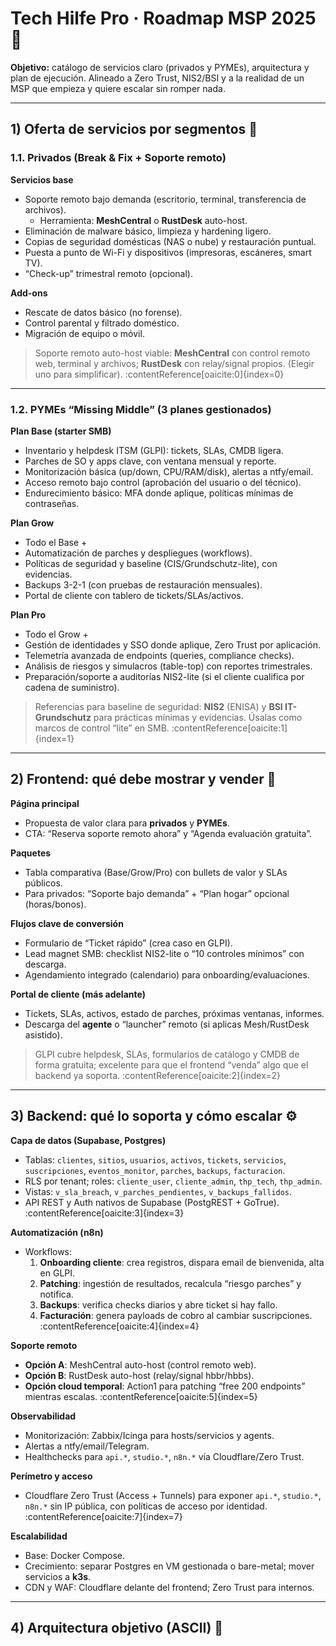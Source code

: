# Tech Hilfe Pro · Roadmap MSP 2025 🚀
**Objetivo:** catálogo de servicios claro (privados y PYMEs), arquitectura y plan de ejecución. Alineado a Zero Trust, NIS2/BSI y a la realidad de un MSP que empieza y quiere escalar sin romper nada.

---

## 1) Oferta de servicios por segmentos 🧩

### 1.1. Privados (Break & Fix + Soporte remoto)
**Servicios base**  
- Soporte remoto bajo demanda (escritorio, terminal, transferencia de archivos).  
  - Herramienta: **MeshCentral** o **RustDesk** auto-host.  
- Eliminación de malware básico, limpieza y hardening ligero.  
- Copias de seguridad domésticas (NAS o nube) y restauración puntual.  
- Puesta a punto de Wi-Fi y dispositivos (impresoras, escáneres, smart TV).  
- “Check-up” trimestral remoto (opcional).

**Add-ons**  
- Rescate de datos básico (no forense).  
- Control parental y filtrado doméstico.  
- Migración de equipo o móvil.

> Soporte remoto auto-host viable: **MeshCentral** con control remoto web, terminal y archivos; **RustDesk** con relay/signal propios. (Elegir uno para simplificar). :contentReference[oaicite:0]{index=0}

---

### 1.2. PYMEs “Missing Middle” (3 planes gestionados)
**Plan Base (starter SMB)**  
- Inventario y helpdesk ITSM (GLPI): tickets, SLAs, CMDB ligera.  
- Parches de SO y apps clave, con ventana mensual y reporte.  
- Monitorización básica (up/down, CPU/RAM/disk), alertas a ntfy/email.  
- Acceso remoto bajo control (aprobación del usuario o del técnico).  
- Endurecimiento básico: MFA donde aplique, políticas mínimas de contraseñas.

**Plan Grow**  
- Todo el Base +  
- Automatización de parches y despliegues (workflows).  
- Políticas de seguridad y baseline (CIS/Grundschutz-lite), con evidencias.  
- Backups 3-2-1 (con pruebas de restauración mensuales).  
- Portal de cliente con tablero de tickets/SLAs/activos.

**Plan Pro**  
- Todo el Grow +  
- Gestión de identidades y SSO donde aplique, Zero Trust por aplicación.  
- Telemetría avanzada de endpoints (queries, compliance checks).  
- Análisis de riesgos y simulacros (table-top) con reportes trimestrales.  
- Preparación/soporte a auditorías NIS2-lite (si el cliente cualifica por cadena de suministro).

> Referencias para baseline de seguridad: **NIS2** (ENISA) y **BSI IT-Grundschutz** para prácticas mínimas y evidencias. Úsalas como marcos de control “lite” en SMB. :contentReference[oaicite:1]{index=1}

---

## 2) Frontend: qué debe mostrar y vender 🎯

**Página principal**  
- Propuesta de valor clara para **privados** y **PYMEs**.  
- CTA: “Reserva soporte remoto ahora” y “Agenda evaluación gratuita”.

**Paquetes**  
- Tabla comparativa (Base/Grow/Pro) con bullets de valor y SLAs públicos.  
- Para privados: “Soporte bajo demanda” + “Plan hogar” opcional (horas/bonos).

**Flujos clave de conversión**  
- Formulario de “Ticket rápido” (crea caso en GLPI).  
- Lead magnet SMB: checklist NIS2-lite o “10 controles mínimos” con descarga.  
- Agendamiento integrado (calendario) para onboarding/evaluaciones.

**Portal de cliente (más adelante)**  
- Tickets, SLAs, activos, estado de parches, próximas ventanas, informes.  
- Descarga del **agente** o “launcher” remoto (si aplicas Mesh/RustDesk asistido).

> GLPI cubre helpdesk, SLAs, formularios de catálogo y CMDB de forma gratuita; excelente para que el frontend “venda” algo que el backend ya soporta. :contentReference[oaicite:2]{index=2}

---

## 3) Backend: qué lo soporta y cómo escalar ⚙️

**Capa de datos (Supabase, Postgres)**  
- Tablas: `clientes`, `sitios`, `usuarios`, `activos`, `tickets`, `servicios`, `suscripciones`, `eventos_monitor`, `parches`, `backups`, `facturacion`.  
- RLS por tenant; roles: `cliente_user`, `cliente_admin`, `thp_tech`, `thp_admin`.  
- Vistas: `v_sla_breach`, `v_parches_pendientes`, `v_backups_fallidos`.  
- API REST y Auth nativos de Supabase (PostgREST + GoTrue). :contentReference[oaicite:3]{index=3}

**Automatización (n8n)**  
- Workflows:  
  1) **Onboarding cliente**: crea registros, dispara email de bienvenida, alta en GLPI.  
  2) **Patching**: ingestión de resultados, recalcula “riesgo parches” y notifica.  
  3) **Backups**: verifica checks diarios y abre ticket si hay fallo.  
  4) **Facturación**: genera payloads de cobro al cambiar suscripciones. :contentReference[oaicite:4]{index=4}

**Soporte remoto**  
- **Opción A**: MeshCentral auto-host (control remoto web).  
- **Opción B**: RustDesk auto-host (relay/signal hbbr/hbbs).  
- **Opción cloud temporal**: Action1 para patching “free 200 endpoints” mientras escalas. :contentReference[oaicite:5]{index=5}

**Observabilidad**  
- Monitorización: Zabbix/Icinga para hosts/servicios y agents.  
- Alertas a ntfy/email/Telegram.  
- Healthchecks para `api.*`, `studio.*`, `n8n.*` vía Cloudflare/Zero Trust. 

**Perímetro y acceso**  
- Cloudflare Zero Trust (Access + Tunnels) para exponer `api.*`, `studio.*`, `n8n.*` sin IP pública, con políticas de acceso por identidad. :contentReference[oaicite:7]{index=7}

**Escalabilidad**  
- Base: Docker Compose.  
- Crecimiento: separar Postgres en VM gestionada o bare-metal; mover servicios a **k3s**.  
- CDN y WAF: Cloudflare delante del frontend; Zero Trust para internos.

---

## 4) Arquitectura objetivo (ASCII) 🧱


